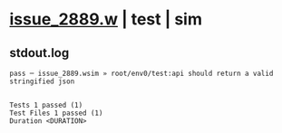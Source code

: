 # [issue_2889.w](../../../../../examples/tests/valid/issue_2889.w) | test | sim

## stdout.log
```log
pass ─ issue_2889.wsim » root/env0/test:api should return a valid stringified json
 
 
Tests 1 passed (1)
Test Files 1 passed (1)
Duration <DURATION>
```

